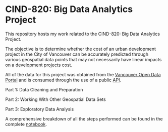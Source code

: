 # CIND-820: Big Data Analytics Project

This repository hosts my work related to the CIND-820: Big Data Analytics Project.

The objective is to determine whether the cost of an urban development project in the City of Vancouver can be accurately predicted through various geospatial data points that may not necessarily have linear impacts on a development projects cost.

All of the data for this project was obtained from the [Vancouver Open Data Portal](https://opendata.vancouver.ca/explore/?disjunctive.features&disjunctive.theme&disjunctive.keyword&disjunctive.data-owner&disjunctive.data-team&sort=modified) and is consumed through the use of a public [API](https://opendata.vancouver.ca/api/v2/console).

Part 1: Data Cleaning and Preparation

Part 2: Working With Other Geospatial Data Sets

Part 3: Exploratory Data Analysis

A comprehensive breakdown of all the steps performed can be found in the complete [notebook](https://github.com/RoryAJames/CIND-820/blob/ed8690e7bc34b19a9564bd5b78fcd00e57ef7e71/CIND.ipynb).